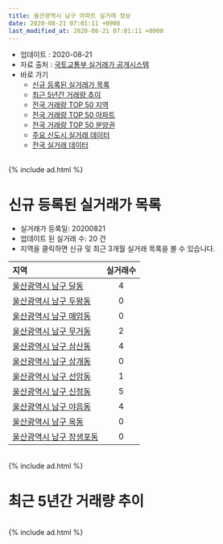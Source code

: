 ```yaml
---
title: 울산광역시 남구 아파트 실거래 정보
date: 2020-08-21 07:01:11 +0900
last_modified_at: 2020-08-21 07:01:11 +0900
---
```


* 업데이트 : 2020-08-21
* 자료 출처 : [국토교통부 실거래가 공개시스템](http://rt.molit.go.kr)
* 바로 가기
    * [신규 등록된 실거래가 목록](#신규-등록된-실거래가-목록)
    * [최근 5년간 거래량 추이](#최근-5년간-거래량-추이)
    * [전국 거래량 TOP 50 지역](https://inasie.github.io/apt-trade-info/최근-3개월-전국에서-가장-거래가-많이-발생한-지역)
    * [전국 거래량 TOP 50 아파트](https://inasie.github.io/apt-trade-info/최근-3개월-전국에서-가장-거래가-많이-발생한-아파트)
    * [전국 거래량 TOP 50 분양권](https://inasie.github.io/apt-trade-info/최근-3개월-전국에서-가장-거래가-많이-발생한-분양권)
    * [주요 신도시 실거래 데이터](https://inasie.github.io/apt-trade-info/주요-신도시)
    * [전국 실거래 데이터](https://inasie.github.io/apt-trade-info/전국)

<br>
{% include ad.html %}
<br>

# 신규 등록된 실거래가 목록
* 실거래가 등록일: 20200821
* 업데이트 된 실거래 수: 20 건
* 지역을 클릭하면 신규 및 최근 3개월 실거래 목록을 볼 수 있습니다.


|지역|실거래수|
|:---|:---:|
|[울산광역시 남구 달동](https://inasie.github.io/apt-trade-info/울산광역시-남구-달동)|4|
|[울산광역시 남구 두왕동](https://inasie.github.io/apt-trade-info/울산광역시-남구-두왕동)|0|
|[울산광역시 남구 매암동](https://inasie.github.io/apt-trade-info/울산광역시-남구-매암동)|0|
|[울산광역시 남구 무거동](https://inasie.github.io/apt-trade-info/울산광역시-남구-무거동)|2|
|[울산광역시 남구 삼산동](https://inasie.github.io/apt-trade-info/울산광역시-남구-삼산동)|4|
|[울산광역시 남구 상개동](https://inasie.github.io/apt-trade-info/울산광역시-남구-상개동)|0|
|[울산광역시 남구 선암동](https://inasie.github.io/apt-trade-info/울산광역시-남구-선암동)|1|
|[울산광역시 남구 신정동](https://inasie.github.io/apt-trade-info/울산광역시-남구-신정동)|5|
|[울산광역시 남구 야음동](https://inasie.github.io/apt-trade-info/울산광역시-남구-야음동)|4|
|[울산광역시 남구 옥동](https://inasie.github.io/apt-trade-info/울산광역시-남구-옥동)|0|
|[울산광역시 남구 장생포동](https://inasie.github.io/apt-trade-info/울산광역시-남구-장생포동)|0|


<br>
{% include ad.html %}
<br>

# 최근 5년간 거래량 추이


<div style="width:100%;">
    <canvas id="deal_progress" height="200"></canvas>
</div>

<script>
new Chart(document.getElementById("deal_progress"), {
    type: 'line',
    data: {
        labels: ['201508','201509','201510','201511','201512','201601','201602','201603','201604','201605','201606','201607','201608','201609','201610','201611','201612','201701','201702','201703','201704','201705','201706','201707','201708','201709','201710','201711','201712','201801','201802','201803','201804','201805','201806','201807','201808','201809','201810','201811','201812','201901','201902','201903','201904','201905','201906','201907','201908','201909','201910','201911','201912','202001','202002','202003','202004','202005','202006','202007','202008'],
        datasets: [{
            label: '매매',
            pointRadius: 1,
            data: [373, 539, 575, 449, 354, 343, 345, 497, 438, 315, 367, 363, 348, 329, 493, 430, 343, 226, 321, 338, 295, 296, 383, 284, 312, 323, 273, 258, 190, 250, 216, 274, 209, 194, 207, 158, 220, 239, 314, 238, 223, 239, 238, 280, 345, 294, 368, 407, 372, 508, 1072, 916, 1004, 651, 694, 436, 324, 588, 1258, 805, 132],
            borderColor: "rgba(255, 201, 14, 1)",
            backgroundColor: "rgba(255, 201, 14, 0.5)",
            fill: false,
            lineTension: 0
        },{
            label: '전월세',
            pointRadius: 1,
            data: [192, 178, 244, 242, 246, 280, 265, 267, 233, 220, 194, 195, 182, 186, 227, 230, 247, 235, 286, 281, 212, 208, 175, 216, 186, 215, 199, 238, 231, 255, 232, 253, 223, 227, 192, 202, 228, 210, 259, 233, 263, 347, 280, 287, 279, 253, 238, 251, 195, 231, 349, 306, 390, 303, 373, 283, 262, 345, 300, 250, 75],
            borderColor: "rgba(0, 141, 185, 1)",
            backgroundColor: "rgba(0, 141, 185, 0.5)",
            fill: false,
            lineTension: 0
        }
        ]
    },
    options: {
        responsive: true,
        title: {
            display: false
        },
        tooltips: {
            mode: 'index',
            intersect: false
        },
        hover: {
            mode: 'nearest',
            intersect: true
        },
        scales: {
            xAxes: [{
                display: true,
                scaleLabel: {
                    display: true,
                    labelString: '년/월'
                }
            }],
            yAxes: [{
                display: true,
                ticks: {
                    suggestedMin: 0,
                },
                scaleLabel: {
                    display: true,
                    labelString: '실거래 수'
                }
            }]
        }
    }
});

</script>


<br>
{% include ad.html %}
<br>

